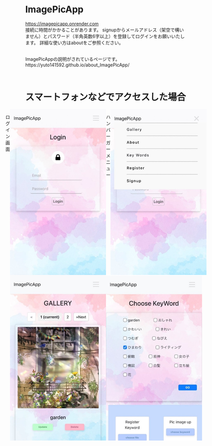 # ImagePicApp

https://imagepicapp.onrender.com
<br>
接続に時間がかかることがあります。
signupからメールアドレス（架空で構いません）とパスワード（半角英数6字以上）を登録してログインをお願いいたします。
詳細な使い方はaboutをご参照ください。
<p></p>
<br>
<!-- VSCodeで実行する場合はお手数ですが、[<>Code ▼ → Download ZIP] よりZIPファイルをダウンロードしていただき、VSCodeで File>Open Folder... からImagePicApp-mainを開いてImagePicApp.pyファイルの実行をお願いいたします。'http://localhost:5000/' のリンクに飛ぶとImagePicAppをご利用いただけます。
<p></p>
<br> -->
ImagePicAppの説明がされているページです。
<br>
https://yuto141592.github.io/about_ImagePicApp/
<p></p>
<br>
<!-- kabegamiディレクトリ内の画像は自身の創作物になりますので著作権上の問題はございません。
<p></p>
<br> -->

# スマートフォンなどでアクセスした場合
<div style="display: flex; justify-content:center;">
    <p>ログイン画面</p>
    <img src="UI/画像1.jpg" width="300">
    <p>ハンバーガーメニュー</p>
    <img src="UI/画像2.jpg" width="300">
</div>
<div style="display: flex; justify-content:center;">
    <img src="UI/画像5.jpg" width="300">
    <img src="UI/画像6.jpg" width="300">
</div>

